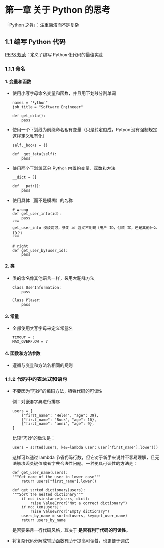 # 第一章 关于 Python 的思考
「Python 之禅」：注重简洁而不是复杂 


## 1.1 编写 Python 代码
[PEP8 规范](https://peps.python.org/pep-0008/)：定义了编写 Python 化代码的最佳实践


### 1.1.1 命名

#### 1. 变量和函数
* 使用小写字母命名变量和函数，并且用下划线分割单词
    ```
    names = "Python"
    job_title = "Software Engineeer"
    
    def get_data():
        pass
    ```
* 使用一个下划线为前缀命名私有变量（只是约定俗成，Pytyon 没有强制规定这样定义私有化）
    ```
    self._books = {}

    def _get_data(self):
        pass
    ```
* 使用两个下划线区分 Python 内置的变量、函数和方法
    ```
    __dict = []

    def __path():
        pass
    ```
* 使用具体（而不是模糊）的名称
    ```
    # wrong 
    def get_user_info(id):
        pass
    “”“
    get_user_info 模棱两可，参数 id 含义不明确（用户 ID，付款 ID，还是其他什么 ID？）
    ”“”
    
    # right
    def get_user_by(user_id):
        pass
    ```

#### 2. 类
* 类的命名像其他语言一样，采用大驼峰方法
    ```
    Class UserInformation:
        pass
    
    Class Player:
        pass
    ```

#### 3. 常量
* 全部使用大写字母来定义常量名
    ```
    TIMOUT = 6
    MAX_OVERFLOW = 7
    ```

#### 4. 函数和方法参数
* 遵循与变量和方法名相同的规则


### 1.1.2 代码中的表达式和语句
* 不要因为“巧妙”的编码方法，牺牲代码的可读性
    
    例：对嵌套字典进行排序
    ```
    users = [
        {"first_name": "Helen", "age": 39},
        {"first_name": "Buck", "age": 10},
        {"first_name": "anni", "age": 9},
    ]
    ```
    比较“巧妙”的做法是：
    ```
    users = sorted(users, key=lambda user: user["first_name"].lower())
    ```
    这样可以通过 lambda 节省代码行数，但它对于新手来说并不容易理解，且无法解决丢失键值或者字典合法性问题。一种更具可读性的方法是：
    ```
    def get_user_name(users):
    """Get name of the user in lower case"""
        return users["first_name"].lower()
    
    def get_sorted_dictionary(users):
    """Sort the nested dictionary"""
        if not isinstance(users, dict):
            raise ValueError("Not a correct dictionary")
        if not len(users):
            raise ValueError("Empty dictionary")
        users_by_name = sorted(users, key=get_user_name)
        return users_by_name
    ```
    是否要采用一行代码风格，取决于 **是否有利于代码的可读性**。

* 将复杂代码分解成辅助函数有助于提高可读性，也更便于调试
